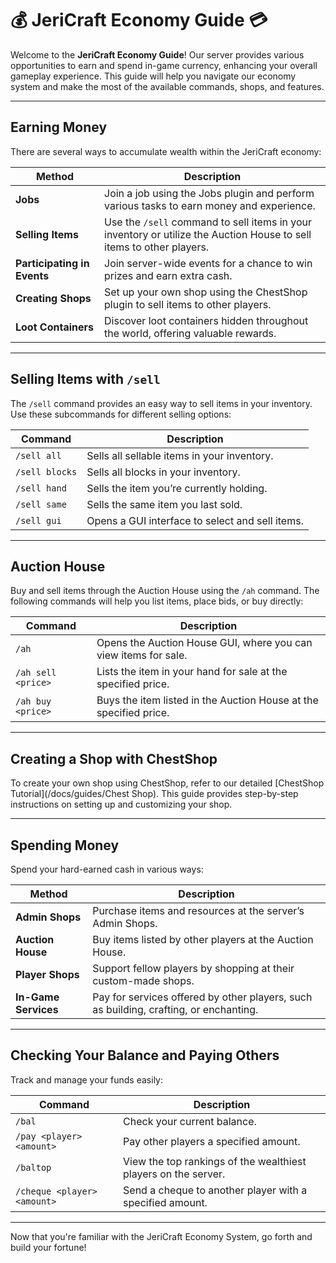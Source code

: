 # 💰 JeriCraft Economy Guide 💳

Welcome to the **JeriCraft Economy Guide**! Our server provides various opportunities to earn and spend in-game
currency, enhancing your overall gameplay experience. This guide will help you navigate our economy system and make the
most of the available commands, shops, and features.

---

## **Earning Money**

There are several ways to accumulate wealth within the JeriCraft economy:

| **Method**                  | **Description**                                                                                                      |
|-----------------------------|----------------------------------------------------------------------------------------------------------------------|
| **Jobs**                    | Join a job using the Jobs plugin and perform various tasks to earn money and experience.                             |
| **Selling Items**           | Use the `/sell` command to sell items in your inventory or utilize the Auction House to sell items to other players. |
| **Participating in Events** | Join server-wide events for a chance to win prizes and earn extra cash.                                              |
| **Creating Shops**          | Set up your own shop using the ChestShop plugin to sell items to other players.                                      |
| **Loot Containers**         | Discover loot containers hidden throughout the world, offering valuable rewards.                                     |

---

## **Selling Items with `/sell`**

The `/sell` command provides an easy way to sell items in your inventory. Use these subcommands for different selling
options:

| **Command**    | **Description**                                 |
|----------------|-------------------------------------------------|
| `/sell all`    | Sells all sellable items in your inventory.     |
| `/sell blocks` | Sells all blocks in your inventory.             |
| `/sell hand`   | Sells the item you’re currently holding.        |
| `/sell same`   | Sells the same item you last sold.              |
| `/sell gui`    | Opens a GUI interface to select and sell items. |

---

## **Auction House**

Buy and sell items through the Auction House using the `/ah` command. The following commands will help you list items,
place bids, or buy directly:

| **Command**        | **Description**                                                   |
|--------------------|-------------------------------------------------------------------|
| `/ah`              | Opens the Auction House GUI, where you can view items for sale.   |
| `/ah sell <price>` | Lists the item in your hand for sale at the specified price.      |
| `/ah buy <price>`  | Buys the item listed in the Auction House at the specified price. |

---

## **Creating a Shop with ChestShop**

To create your own shop using ChestShop, refer to our detailed [ChestShop Tutorial](/docs/guides/Chest Shop).
This guide provides step-by-step instructions on setting up and customizing your shop.

---

## **Spending Money**

Spend your hard-earned cash in various ways:

| **Method**           | **Description**                                                                       |
|----------------------|---------------------------------------------------------------------------------------|
| **Admin Shops**      | Purchase items and resources at the server’s Admin Shops.                             |
| **Auction House**    | Buy items listed by other players at the Auction House.                               |
| **Player Shops**     | Support fellow players by shopping at their custom-made shops.                        |
| **In-Game Services** | Pay for services offered by other players, such as building, crafting, or enchanting. |

---

## **Checking Your Balance and Paying Others**

Track and manage your funds easily:

| **Command**                 | **Description**                                                |
|-----------------------------|----------------------------------------------------------------|
| `/bal`                      | Check your current balance.                                    |
| `/pay <player> <amount>`    | Pay other players a specified amount.                          |
| `/baltop`                   | View the top rankings of the wealthiest players on the server. |
| `/cheque <player> <amount>` | Send a cheque to another player with a specified amount.       |

---

Now that you're familiar with the JeriCraft Economy System, go forth and build your fortune!